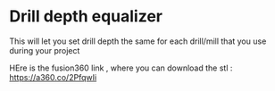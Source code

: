 # Drill depth equalizer

This will let you set drill depth the same for each drill/mill that you use during your project

HEre is the fusion360 link , where you can download the stl : 
https://a360.co/2PfqwIi
